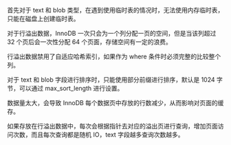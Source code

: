 首先对于 text 和 blob 类型，在遇到使用临时表的情况时，无法使用内存临时表，只能在磁盘上创建临时表。



对于行溢出数据，InnoDB 一次只会为一个列分配一页的空间，但是当该列超过 32 个页后会一次性分配 64 个页面，存储空间有一定的浪费。



行溢出数据禁用了自适应哈希索引，如果作为 where 条件时必须完整的比较整个列。



对于 text 和 blob 字段进行排序时，只能使用部分前缀进行排序，默认是 1024 字节，可以通过 max_sort_length 进行设置。



数据量太大，会导致 InnoDB 每个数据页中存放的行数减少，从而影响对页面的缓存。



如果存放在行溢出数据中，每次会根据指针去对应的溢出页进行查询，增加页面访问次数，而且每次查询都是随机 IO，text 字段越多查询次数越多。

